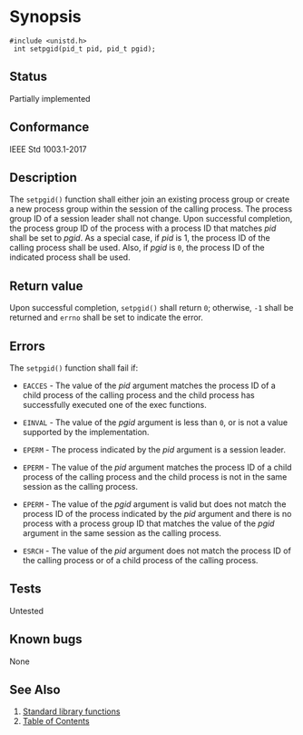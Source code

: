 # Synopsis 
`#include <unistd.h>`</br>
` int setpgid(pid_t pid, pid_t pgid);`</br>

## Status
Partially implemented
## Conformance
IEEE Std 1003.1-2017
## Description


The `setpgid()` function shall either join an existing process group or create a new process group within the session of
the calling process.
The process group ID of a session leader shall not change.
Upon successful completion, the process group ID of the process with a process ID that matches _pid_ shall be set to
_pgid_.
As a special case, if _pid_ is 1, the process ID of the calling process shall be used. Also, if _pgid_ is `0`, the
process ID of the indicated process shall be used.


## Return value


Upon successful completion, `setpgid()` shall return `0`; otherwise, `-1` shall be returned and `errno` shall be set to
indicate the error.


## Errors


The `setpgid()` function shall fail if:


 * `EACCES` - The value of the _pid_ argument matches the process ID of a child process of the calling process and the child process has
successfully executed one of the exec functions.

 * `EINVAL` - The value of the _pgid_ argument is less than `0`, or is not a value supported by the implementation.

 * `EPERM` - The process indicated by the _pid_ argument is a session leader.

 * `EPERM` - The value of the _pid_ argument matches the process ID of a child process of the calling process and the child process is
not in the same session as the calling process.

 * `EPERM` - The value of the _pgid_ argument is valid but does not match the process ID of the process indicated by the _pid_
argument and there is no process with a process group ID that matches the value of the _pgid_ argument in the same session as
the calling process.

 * `ESRCH` - The value of the _pid_ argument does not match the process ID of the calling process or of a child process of the calling
process.

## Tests

Untested

## Known bugs

None

## See Also 
1. [Standard library functions](../README.md)
2. [Table of Contents](../../../README.md)
